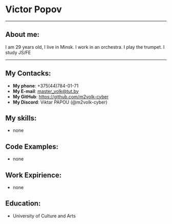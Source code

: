 # Victor Popov
***
## About me:
I am 29 years old, I live in Minsk.
I work in an orchestra. I play the trumpet. I study JS/FE
***
## My Contacks:
* **My phone**: +375(44)784-01-71
* **My E-mail**: master_volk@tut.by
* **My GitHub**: https://github.com/m2volk-cyber
* **My Discord**: Viktar PAPOU (@m2volk-cyber)
## My skills:
* none
## Code Examples:
* none
## Work Expirience:
* none
## Education:
* University of Culture and Arts
